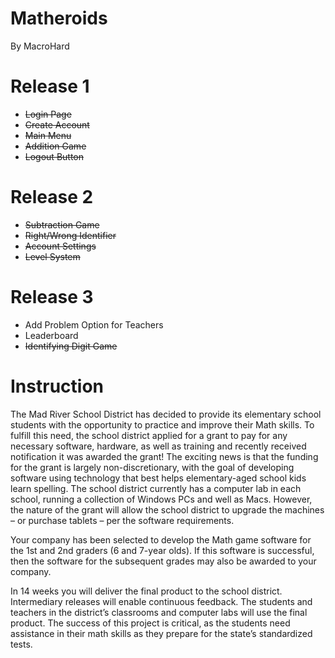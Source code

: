 # Matheroids
By MacroHard

# Release 1
- ~~Login Page~~
- ~~Create Account~~
- ~~Main Menu~~
- ~~Addition Game~~
- ~~Logout Button~~

# Release 2
- ~~Subtraction Game~~
- ~~Right/Wrong Identifier~~
- ~~Account Settings~~
- ~~Level System~~

# Release 3
- Add Problem Option for Teachers
- Leaderboard
- ~~Identifying Digit Game~~

# Instruction

The Mad River School District has decided to provide its elementary school students with the opportunity to practice and improve their Math skills. To fulfill this need, the school district applied for a grant to pay for any necessary software, hardware, as well as training and recently received notification it was awarded the grant! The exciting news is that the funding for the grant is largely non-discretionary, with the goal of developing software using technology that best helps elementary-aged school kids learn spelling. The school district currently has a computer lab in each school, running a collection of Windows PCs and well as Macs. However, the nature of the grant will allow the school district to upgrade the machines – or purchase tablets – per the software requirements. 

Your company has been selected to develop the Math game software for the 1st and 2nd graders (6 and 7-year olds). If this software is successful, then the software for the subsequent grades may also be awarded to your company. 
 
In 14 weeks you will deliver the final product to the school district. Intermediary releases will enable continuous feedback.  The students and teachers in the district’s classrooms and computer labs will use the final product. The success of this project is critical, as the students need assistance in their math skills as they prepare for the state’s standardized tests. 